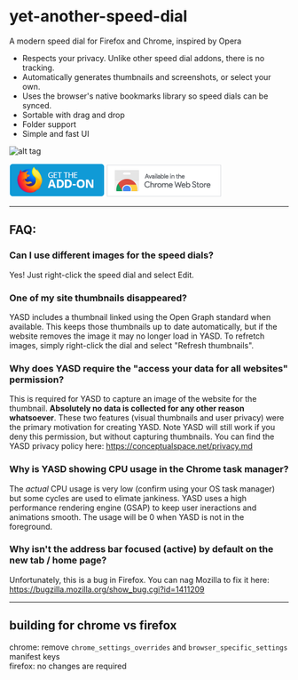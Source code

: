 # yet-another-speed-dial

A modern speed dial for Firefox and Chrome, inspired by Opera

- Respects your privacy. Unlike other speed dial addons, there is no tracking.
- Automatically generates thumbnails and screenshots, or select your own.
- Uses the browser's native bookmarks library so speed dials can be synced.
- Sortable with drag and drop
- Folder support
- Simple and fast UI

![alt tag](https://github.com/conceptualspace/yet-another-speed-dial/raw/master/assets/screenshot.png)


<a href='https://addons.mozilla.org/en-US/firefox/addon/yet-another-speed-dial/'><img alt='Get it for Firefox' src='https://github.com/conceptualspace/nightlight/raw/master/assets/ff-badge.png'/></a> <a href='https://chrome.google.com/webstore/detail/yet-another-speed-dial/imohnlganmafcmidafklgkgfgaagiohn'><img alt='Get it for Chrome' src='https://github.com/conceptualspace/nightlight/raw/master/assets/chrome-badge.png'/></a>

---

## FAQ:

### Can I use different images for the speed dials?
Yes! Just right-click the speed dial and select Edit.

### One of my site thumbnails disappeared?
YASD includes a thumbnail linked using the Open Graph standard when available. This keeps those thumbnails up to date automatically, but if the website removes the image it may no longer load in YASD. To refretch images, simply right-click the dial and select "Refresh thumbnails".

### Why does YASD require the "access your data for all websites" permission?
This is required for YASD to capture an image of the website for the thumbnail. **Absolutely no data is collected for any other reason whatsoever**. These two features (visual thumbnails and user privacy) were the primary motivation for creating YASD. Note YASD will still work if you deny this permission, but without capturing thumbnails. You can find the YASD privacy policy here: https://conceptualspace.net/privacy.md

### Why is YASD showing CPU usage in the Chrome task manager?
The *actual* CPU usage is very low (confirm using your OS task manager) but some cycles are used to elimate jankiness. YASD uses a high performance rendering engine (GSAP) to keep user ineractions and animations smooth. The usage will be 0 when YASD is not in the foreground.

### Why isn't the address bar focused (active) by default on the new tab / home page?
Unfortunately, this is a bug in Firefox. You can nag Mozilla to fix it here: https://bugzilla.mozilla.org/show_bug.cgi?id=1411209

---

## building for chrome vs firefox

chrome: remove `chrome_settings_overrides` and `browser_specific_settings` manifest keys  
firefox: no changes are required
